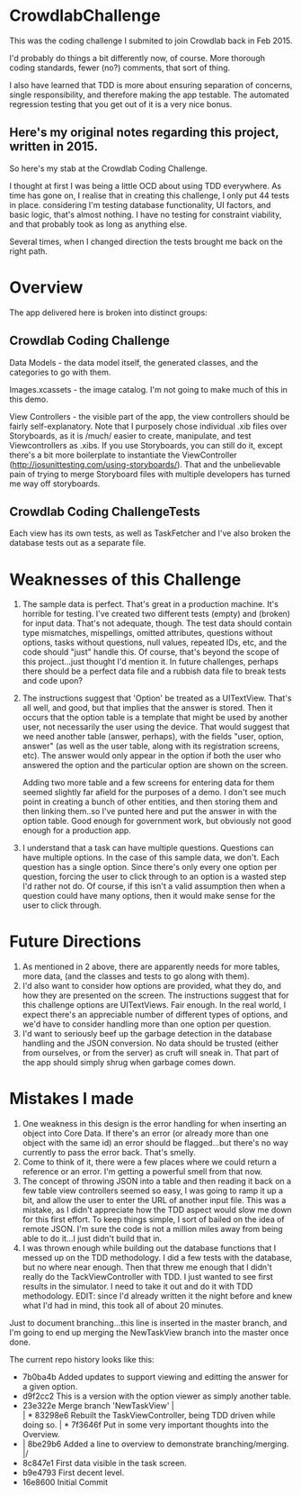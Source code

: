 # CrowdlabChallenge

This was the coding challenge I submited to join Crowdlab back in Feb 2015.

I'd probably do things a bit differently now, of course.  More thorough coding standards, fewer (no?) comments, that sort of thing.

I also have learned that TDD is more about ensuring separation of concerns, single responsibility, and therefore making the app testable.  The automated regression testing that you get out of it is a very nice bonus.

Here's my original notes regarding this project, written in 2015.
-----------------------------------
So here's my stab at the Crowdlab Coding Challenge.

I thought at first I was being a little OCD about using TDD everywhere.  As time has gone on, I realise that in creating this challenge, I only put 44 tests in place.  considering I'm testing database functionality, UI factors, and basic logic, that's almost nothing.  I have no testing for constraint viability, and that probably took as long as anything else.

Several times, when I changed direction the tests brought me back on the right path.

Overview
========

The app delivered here is broken into distinct groups:

Crowdlab Coding Challenge
-------------------------
Data Models - the data model itself, the generated classes, and the categories to go with them.

Images.xcassets - the image catalog.  I'm not going to make much of this in this demo.

View Controllers - the visible part of the app, the view controllers should be fairly self-explanatory.  Note that I purposely chose individual .xib files over Storyboards, as it is /much/ easier to create, manipulate, and test Viewcontrollers as .xibs.  If you use Storyboards, you can still do it, except there's a bit more boilerplate to instantiate the ViewController (http://iosunittesting.com/using-storyboards/).  That and the unbelievable pain of trying to merge Storyboard files with multiple developers has turned me way off storyboards.

Crowdlab Coding ChallengeTests
------------------------------
Each view has its own tests, as well as TaskFetcher and I've also broken the database tests out as a separate file.

Weaknesses of this Challenge
============================
1) The sample data is perfect.  That's great in a production machine.  It's horrible for testing.  I've created two different tests (empty) and (broken) for input data.  That's not adequate, though.  The test data should contain type mismatches, mispellings, omitted attributes, questions without options, tasks without questions, null values, repeated IDs, etc, and the code should "just" handle this.  Of course, that's beyond the scope of this project...just thought I'd mention it.  In future challenges, perhaps there should be a perfect data file and a rubbish data file to break tests and code upon?
2) The instructions suggest that 'Option' be treated as a UITextView.  That's all well, and good, but that implies that the answer is stored.  Then it occurs that the option table is a template that might be used by another user, not necessarily the user using the device.  That would suggest that we need another table (answer, perhaps), with the fields "user, option, answer" (as well as the user table, along with its registration screens, etc).  The answer would only appear in the option if both the user who answered the option and the particular option are shown on the screen.

    <ahem>  Adding two more table and a few screens for entering data for them seemed slightly far afield for the purposes of a demo.  I don't see much point in creating a bunch of other entities, and then storing them and then linking them..so I've punted here and put the answer in with the option table.  Good enough for government work, but obviously not good enough for a production app.
3) I understand that a task can have multiple questions. Questions can have multiple options.  In the case of this sample data, we don't. Each question has a single option. Since there's only every one option per question, forcing the user to click through to an option is a wasted step I'd rather not do.  Of course, if this isn't a valid assumption then when a question could have many options, then it would make sense for the user to click through.

Future Directions
=================
1) As mentioned in 2 above, there are apparently needs for more tables, more data, (and the classes and tests to go along with them).
2) I'd also want to consider how options are provided, what they do, and how they are presented on the screen.  The instructions suggest that for this challenge options are UITextViews.  Fair enough.  In the real world, I expect there's an appreciable number of different types of options, and we'd have to consider handling more than one option per question.
3) I'd want to seriously beef up the garbage detection in the database handling and the JSON conversion.  No data should be trusted (either from ourselves, or from the server) as cruft will sneak in. That part of the app should simply shrug when garbage comes down.

Mistakes I made
===============
1) One weakness in this design is the error handling for when inserting an object into Core Data.  If there's an error (or already more than one object with the same id) an error should be flagged...but there's no way currently to pass the error back.  That's smelly.
2) Come to think of it, there were a few places where we could return a reference or an error.  I'm getting a powerful smell from that now.
3) The concept of throwing JSON into a table and then reading it back on a few table view controllers seemed so easy, I was going to ramp it up a bit, and allow the user to enter the URL of another input file.  This was a mistake, as I didn't appreciate how the TDD aspect would slow me down for this first effort.  To keep things simple, I sort of bailed on the idea of remote JSON.  I'm sure the code is not a million miles away from being able to do it...I just didn't build that in.
4) I was thrown enough while building out the database functions that I messed up on the TDD methodology.  I did a few tests with the database, but no where near enough.  Then that threw me enough that I didn't really do the TackViewController with TDD. I just wanted to see first results in the simulator. I need to take it out and do it with TDD methodology. EDIT: since I'd already written it the night before and knew what I'd had in mind, this took all of about 20 minutes.

Just to document branching...this line is inserted in the master branch, and I'm going to end up merging the NewTaskView branch into the master once done.

The current repo history looks like this:
* 7b0ba4b Added updates to support viewing and editting the answer for a given option.
* d9f2cc2 This is a version with the option viewer as simply another table.
*   23e322e Merge branch 'NewTaskView'
|\
| * 83298e6 Rebuilt the TaskViewController, being TDD driven while doing so.
| * 7f3646f Put in some very important thoughts into the Overview.
* | 8be29b6 Added a line to overview to demonstrate branching/merging.
|/
* 8c847e1 First data visible in the task screen.
* b9e4793 First decent level.
* 16e8600 Initial Commit

